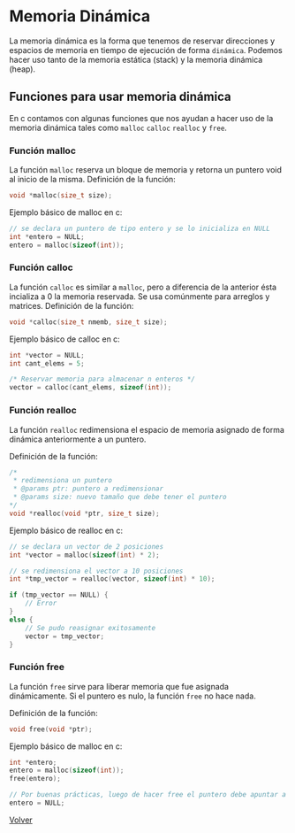 # Memoria Dinámica

La memoria dinámica es la forma que tenemos de reservar direcciones y espacios de memoria en tiempo de ejecución de forma `dinámica`. 
Podemos hacer uso tanto de la memoria estática (stack) y la memoria dinámica (heap).

## Funciones para usar memoria dinámica

En c contamos con algunas funciones que nos ayudan a hacer uso de la memoria dinámica tales como `malloc` `calloc` `realloc` y `free`. 

### Función malloc

La función `malloc` reserva un bloque de memoria y retorna un puntero void al inicio de la misma. 
Definición de la función: 

```c
void *malloc(size_t size);
```

Ejemplo básico de malloc en c:
```c
// se declara un puntero de tipo entero y se lo inicializa en NULL
int *entero = NULL;
entero = malloc(sizeof(int));
```

### Función calloc

La función `calloc` es similar a `malloc`, pero a diferencia de la anterior ésta incializa a 0 la memoria reservada. Se usa comúnmente para arreglos y matrices. 
Definición de la función:

```c
void *calloc(size_t nmemb, size_t size);
```

Ejemplo básico de calloc en c:

```c
int *vector = NULL;
int cant_elems = 5;

/* Reservar memoria para almacenar n enteros */
vector = calloc(cant_elems, sizeof(int));
```

### Función realloc

La función `realloc` redimensiona el espacio de memoria asignado de forma dinámica anteriormente a un puntero. 

Definición de la función:

```c
/*
 * redimensiona un puntero
 * @params ptr: puntero a redimensionar
 * @params size: nuevo tamaño que debe tener el puntero
*/
void *realloc(void *ptr, size_t size);
```

Ejemplo básico de realloc en c:

```c
// se declara un vector de 2 posiciones
int *vector = malloc(sizeof(int) * 2);

// se redimensiona el vector a 10 posiciones
int *tmp_vector = realloc(vector, sizeof(int) * 10);

if (tmp_vector == NULL) {
    // Error
}
else {
    // Se pudo reasignar exitosamente
    vector = tmp_vector;
}
```

### Función free

La función `free` sirve para liberar memoria que fue asignada dinámicamente. Si el puntero es nulo, la función `free` no hace nada. 

Definición de la función: 
```c
void free(void *ptr);
```

Ejemplo básico de malloc en c: 
```c
int *entero;
entero = malloc(sizeof(int));
free(entero);

// Por buenas prácticas, luego de hacer free el puntero debe apuntar a NULL
entero = NULL;
```

[Volver](/README.md)
